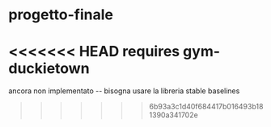 # progetto-finale
<<<<<<< HEAD
requires gym-duckietown
=======
ancora non implementato -- bisogna usare la libreria stable baselines
>>>>>>> 6b93a3c1d40f684417b016493b181390a341702e
